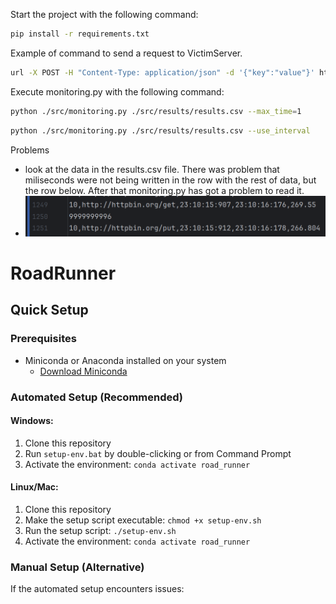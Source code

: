 Start the project with the following command:
```bash
pip install -r requirements.txt
```
Example of command to send a request to VictimServer.
```bash
url -X POST -H "Content-Type: application/json" -d '{"key":"value"}' http://192.168.56.103:5000/api/basic
```
Execute monitoring.py with the following command:
```bash
python ./src/monitoring.py ./src/results/results.csv --max_time=1
```
```bash
python ./src/monitoring.py ./src/results/results.csv --use_interval
```

Problems
- look at the data in the results.csv file. There was problem that miliseconds were not being written in the row with the rest of data, but the row below. After that monitoring.py has got a problem to read it.
- ![img.png](img.png)

# RoadRunner

## Quick Setup

### Prerequisites
- Miniconda or Anaconda installed on your system
  - [Download Miniconda](https://docs.conda.io/en/latest/miniconda.html)

### Automated Setup (Recommended)

#### Windows:
1. Clone this repository
2. Run `setup-env.bat` by double-clicking or from Command Prompt
3. Activate the environment: `conda activate road_runner`

#### Linux/Mac:
1. Clone this repository
2. Make the setup script executable: `chmod +x setup-env.sh`
3. Run the setup script: `./setup-env.sh`
4. Activate the environment: `conda activate road_runner`

### Manual Setup (Alternative)

If the automated setup encounters issues: